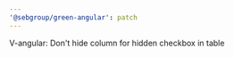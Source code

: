 ```yaml
---
'@sebgroup/green-angular': patch
---
```


V-angular: Don't hide column for hidden checkbox in table
